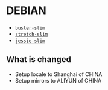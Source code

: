 # DEBIAN

* [`buster-slim`](https://github.com/kuituoshi/docker/blob/master/debian/buster-slim/Dockerfile)
* [`stretch-slim`](https://github.com/kuituoshi/docker/blob/master/debian/stretch-slim/Dockerfile)
* [`jessie-slim`](https://github.com/kuituoshi/docker/blob/master/debian/jessie-slim/Dockerfile)


## What is changed

* Setup locale to Shanghai of CHINA
* Setup mirrors to ALIYUN of CHINA